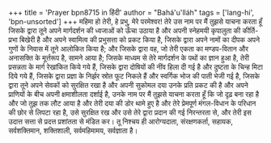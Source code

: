 +++
title = 'Prayer bpn8715 in हिंदी'
author = "Bahá'u'lláh"
tags = ['lang-hi', 'bpn-unsorted']
+++
महिमा हो तेरी, हे प्रभु, मेरे परमेश्वर! तेरे उस नाम पर मैं तुझसे याचना करता हूँ जिसके द्वारा तूने अपने मार्गदर्शन की ध्वजाओं को ऊँचा उठाया है और अपनी स्नेहमयी कृपालुता की कीर्ति-प्रभा बिखेरी है और अपने स्वामित्व की प्रभुसत्ता को प्रकट किया है, जिसके द्वारा अपने नामों का दीपक अपने गुणों के निवास में तूने आलोकित किया है; और जिसके द्वारा वह, जो तेरी एकता का मण्डप-वितान और अनासक्ति के मूर्त्तरूप है, सामने आया है; जिसके माध्यम से तेरे मार्गदर्शन के पथों का ज्ञान हुआ है, तेरी प्रसन्नता के मार्ग रेखांकित किये गये हैं, जिसके द्वारा दोषियों की नींव हिला दी गई है और दुष्टता के चिन्ह मिटा दिये गये हैं, जिसके द्वारा प्रज्ञा के निर्झर स्रोत फूट निकले हैं और स्वर्गिक भोज की पाती भेजी गई है, जिसके द्वारा तूने अपने सेवकों को सुरक्षित रखा है और अपनी सुकोमल दया उनके प्रति प्रकट की है और अपने प्राणियों के बीच अपनी क्षमाशीलता दर्शाई है, उनके नाम पर मैं तुझसे याचना करता हूँ कि जो दृढ़ बना रहा है और जो तुझ तक लौट आया है और तेरी दया की डोर थामे हुए है और तेरे प्रेमपूर्ण मंगल-विधान के परिधान की छोर से लिपटा रहा है, उसे सुरक्षित रख और उसे तेरे द्वारा प्रदान की गई निरन्तरता से, और तेरी इस उदात्त सत्ता से प्रदत्त प्रशांतता से मंडित कर। तू निश्चय ही आरोग्यदाता, संरक्षणकर्ता, सहायक, सर्वशक्तिमान, शक्तिशाली, सर्वमहिमामय, सर्वज्ञाता है।
